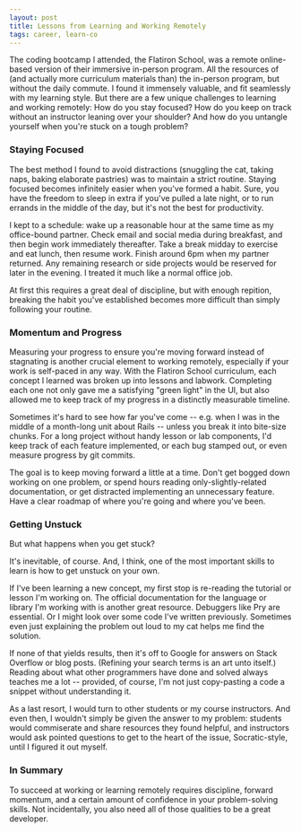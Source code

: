 ```yaml
---
layout: post
title: Lessons from Learning and Working Remotely
tags: career, learn-co
---
```


The coding bootcamp I attended, the Flatiron School, was a remote online-based version of their immersive in-person program. All the resources of (and actually more curriculum materials than) the in-person program, but without the daily commute. I found it immensely valuable, and fit seamlessly with my learning style. But there are a few unique challenges to learning and working remotely: How do you stay focused? How do you keep on track without an instructor leaning over your shoulder? And how do you untangle yourself when you're stuck on a tough problem?

### Staying Focused

The best method I found to avoid distractions (snuggling the cat, taking naps, baking elaborate pastries) was to maintain a strict routine. Staying focused becomes infinitely easier when you've formed a habit. Sure, you have the freedom to sleep in extra if you've pulled a late night, or to run errands in the middle of the day, but it's not the best for productivity. 

I kept to a schedule: wake up a reasonable hour at the same time as my office-bound partner. Check email and social media during breakfast, and then begin work immediately thereafter. Take a break midday to exercise and eat lunch, then resume work. Finish around 6pm when my partner returned. Any remaining research or side projects would be reserved for later in the evening. I treated it much like a normal office job.

At first this requires a great deal of discipline, but with enough repition, breaking the habit you've established becomes more difficult than simply following your routine.

### Momentum and Progress

Measuring your progress to ensure you're moving forward instead of stagnating is another crucial element to working remotely, especially if your work is self-paced in any way. With the Flatiron School curriculum, each concept I learned was broken up into lessons and labwork. Completing each one not only gave me a satisfying "green light" in the UI, but also allowed me to keep track of my progress in a distinctly measurable timeline. 

Sometimes it's hard to see how far you've come -- e.g. when I was in the middle of a month-long unit about Rails -- unless you break it into bite-size chunks. For a long project without handy lesson or lab components, I'd keep track of each feature implemented, or each bug stamped out, or even measure progress by git commits.

The goal is to keep moving forward a little at a time. Don't get bogged down working on one problem, or spend hours reading only-slightly-related documentation, or get distracted implementing an unnecessary feature. Have a clear roadmap of where you're going and where you've been.

### Getting Unstuck

But what happens when you get stuck?

It's inevitable, of course. And, I think, one of the most important skills to learn is how to get unstuck on your own.

If I've been learning a new concept, my first stop is re-reading the tutorial or lesson I'm working on. The official documentation for the language or library I'm working with is another great resource. Debuggers like Pry are essential. Or I might look over some code I've written previously. Sometimes even just explaining the problem out loud to my cat helps me find the solution.

If none of that yields results, then it's off to Google for answers on Stack Overflow or blog posts. (Refining your search terms is an art unto itself.) Reading about what other programmers have done and solved always teaches me a lot -- provided, of course, I'm not just copy-pasting a code a snippet without understanding it.   

As a last resort, I would turn to other students or my course instructors. And even then, I wouldn't simply be given the answer to my problem: students would commiserate and share resources they found helpful, and instructors would ask pointed questions to get to the heart of the issue, Socratic-style, until I figured it out myself.

### In Summary

To succeed at working or learning remotely requires discipline, forward momentum, and a certain amount of confidence in your problem-solving skills. Not incidentally, you also need all of those qualities to be a great developer.